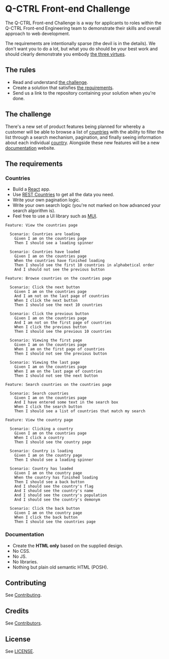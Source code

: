 # Q-CTRL Front-end Challenge

The Q-CTRL Front-end Challenge is a way for applicants to roles within the Q-CTRL Front-end Engineering team to demonstrate their skills and overall approach to web development.

The requirements are intentionally sparse (the devil is in the details). We don't want you to do a lot, but what you do should be your best work and should clearly demonstrate you embody [the three virtues](https://thethreevirtues.com/).

## The rules

- Read and understand [the challenge](#the-challenge).
- Create a solution that satisfies [the requirements](#the-requirements).
- Send us a link to the repository containing your solution when you're done.

## The challenge

There's a new set of product features being planned for whereby a customer will be able to browse a list of [countries](https://github.com/qctrl/front-end-challenge/blob/master/assets/countries.png) with the ability to filter the list through a search mechanism, pagination, and finally seeing information about each individual [country](https://github.com/qctrl/front-end-challenge/blob/master/assets/country.png). Alongside these new features will be a new [documentation](https://github.com/qctrl/front-end-challenge/blob/master/assets/documentation.pdf) website.

## The requirements

### Countries

- Build a [React](https://reactjs.org/) app.
- Use [REST Countries](https://restcountries.com/) to get all the data you need.
- Write your own pagination logic.
- Write your own search logic (you're not marked on how advanced your search algorithm is).
- Feel free to use a UI library such as [MUI](https://mui.com/).

```
Feature: View the countries page

  Scenario: Countries are loading
    Given I am on the countries page
    Then I should see a loading spinner

  Scenario: Countries have loaded
    Given I am on the countries page
    When the countries have finished loading
    Then I should see the first 10 countries in alphabetical order
    And I should not see the previous button

Feature: Browse countries on the countries page

  Scenario: Click the next button
    Given I am on the countries page
    And I am not on the last page of countries
    When I click the next button
    Then I should see the next 10 countries

  Scenario: Click the previous button
    Given I am on the countries page
    And I am not on the first page of countries
    When I click the previous button
    Then I should see the previous 10 countries

  Scenario: Viewing the first page
    Given I am on the countries page
    When I am on the first page of countries
    Then I should not see the previous button

  Scenario: Viewing the last page
    Given I am on the countries page
    When I am on the last page of countries
    Then I should not see the next button

Feature: Search countries on the countries page

  Scenario: Search countries
    Given I am on the countries page
    And I have entered some text in the search box
    When I click the search button
    Then I should see a list of countries that match my search

Feature: View the country page

  Scenario: Clicking a country
    Given I am on the countries page
    When I click a country
    Then I should see the country page

  Scenario: Country is loading
    Given I am on the country page
    Then I should see a loading spinner

  Scenario: Country has loaded
    Given I am on the country page
    When the country has finished loading
    Then I should see a back button
    And I should see the country's flag
    And I should see the country's name
    And I should see the country's population
    And I should see the country's demonym

  Scenario: Click the back button
    Given I am on the country page
    When I click the back button
    Then I should see the countries page
```

### Documentation

- Create the **HTML only** based on the supplied design.
- No CSS.
- No JS.
- No libraries.
- Nothing but plain old semantic HTML (POSH).

## Contributing

See [Contributing](https://code.q-ctrl.com/contributing).

## Credits

See [Contributors](https://github.com/qctrl/front-end-challenge/graphs/contributors).

## License

See [LICENSE](https://github.com/qctrl/front-end-challenge/blob/master/LICENSE).
